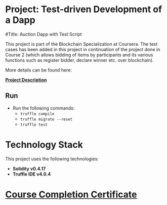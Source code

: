 # Project: Test-driven Development of a Dapp

#Title: Auction Dapp with Test Script

This project is part of the Blockchain Specialization at Coursera. The test cases has been added in this project in continuation of the project done in Course 2 (which allows bidding of items by participants and its various functions such as register bidder, declare winner etc. over blockchain).

More details can be found here:

**[Project Description](./Project_Description.pdf)**

## Run
- Run the following commands:
  - `truffle compile`
  - `truffle migrate --reset`
  - `truffle test`

# Technology Stack
This project uses the following technologies:
- **Solidity v0.4.17**
- **Truffle IDE v4.0.4**

# [Course Completion Certificate](https://www.coursera.org/account/accomplishments/certificate/7K2GCDWGT5DR)

